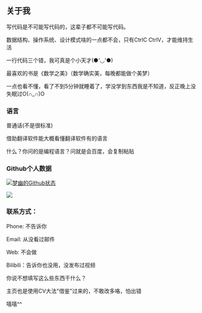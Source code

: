 ## 关于我

写代码是不可能写代码的，这辈子都不可能写代码。


数据结构、操作系统、设计模式啥的一点都不会，只有CtrlC CtrlV，才能维持生活


一行代码三个错，我可真是个小天才(●'◡'●)


最喜欢的书是《数学之美》（数学确实美，每晚都能做个美梦）


一点也看不懂，看了不到5分钟就睡着了，学没学到东西我是不知道，反正晚上没失眠过O(∩_∩)O


### 语言

普通话(不是很标准)


借助翻译软件能大概看懂翻译软件有的语言


什么？你问的是编程语言？问就是会百度，会复制粘贴

### Github个人数据

[![梦幽的Github状态](https://github-readme-stats.vercel.app/api?username=mengyou1024&show_icons=true&theme=tokyonight)](https://github.com/anuraghazra/github-readme-stats)

[![](https://github-readme-stats.vercel.app/api/top-langs/?username=mengyou1024&hide=html,JavaScript&theme=tokyonight)](https://github.com/anuraghazra/github-readme-stats)

### 联系方式：

Phone: 不告诉你

Email: 从没看过邮件

Web: 不会做

Bilibili：告诉你也没用，没发布过视频

你说不想填写这么些东西干什么？

主页也是使用CV大法"借鉴"过来的，不敢改多咯，怕出错  

嘻嘻^^
